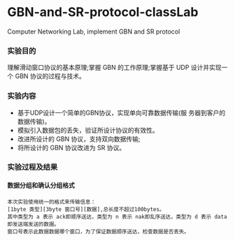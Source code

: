 # GBN-and-SR-protocol-classLab
Computer Networking Lab, implement GBN and SR protocol

### 实验目的
理解滑动窗口协议的基本原理;掌握 GBN 的工作原理;掌握基于 UDP 设计并实现一个 GBN 协议的过程与技术。 
### 实验内容
* 基于UDP设计一个简单的GBN协议，实现单向可靠数据传输(服 务器到客户的数据传输)。 
* 模拟引入数据包的丢失，验证所设计协议的有效性。 
* 改进所设计的 GBN 协议，支持双向数据传输;
* 将所设计的 GBN 协议改进为 SR 协议。

### 实验过程及结果
#### 数据分组和确认分组格式
	本次实验使用统一的格式来传输信息：
	[1byte 类型][3byte 窗口号][数据],总长度不超过100bytes。
	其中类型为 a 表示 ack即顺序送达，类型为 n 表示 nak即乱序送达，类型为 d 表示 data 即发送端发送的数据。
	窗口号表示此数据数据哪个窗口，为了保证数据顺序送达，检查数据是否丢失。
